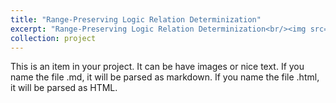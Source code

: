 ```yaml
---
title: "Range-Preserving Logic Relation Determinization"
excerpt: "Range-Preserving Logic Relation Determinization<br/><img src='/images/500x300.png'>"
collection: project
---
```


This is an item in your project. It can be have images or nice text. If you name the file .md, it will be parsed as markdown. If you name the file .html, it will be parsed as HTML. 
